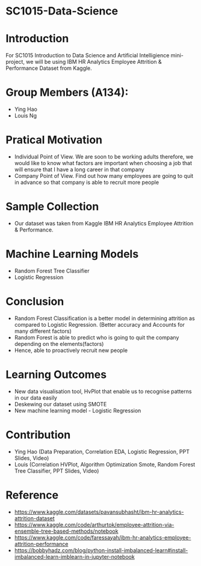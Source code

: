 # SC1015-Data-Science

# Introduction
For SC1015 Introduction to Data Science and Artificial Intelligience mini-project, we will be using IBM HR Analytics Employee Attrition & Performance Dataset 
from Kaggle.

# Group Members (A134):
- Ying Hao 
- Louis Ng

# Pratical Motivation
- Individual Point of View. We are soon to be working adults therefore, we would like to know what factors are important when choosing a job that will ensure that I have a long career in that company
- Company Point of View. Find out how many employees are going to quit in advance so that company is able to recruit more people

# Sample Collection
- Our dataset was taken from Kaggle IBM HR Analytics Employee Attrition & Performance.

# Machine Learning Models
- Random Forest Tree Classifier
- Logistic Regression

# Conclusion
- Random Forest Classification is a better model in determining attrition as compared to Logistic Regression. (Better accuracy and Accounts for many different factors)
- Random Forest is able to predict who is going to quit the company depending on the elements(factors)
- Hence, able to proactively recruit new people

# Learning Outcomes
- New data visualisation tool, HvPlot that enable us to recognise patterns in our data easily
- Deskewing our dataset using SMOTE 
- New machine learning model - Logistic Regression

# Contribution
- Ying Hao (Data Preparation, Correlation EDA, Logistic Regression, PPT Slides, Video)
- Louis (Correlation HVPlot, Algorithm Optimization Smote, Random Forest Tree Classifier, PPT Slides, Video)

# Reference
- https://www.kaggle.com/datasets/pavansubhasht/ibm-hr-analytics-attrition-dataset
- https://www.kaggle.com/code/arthurtok/employee-attrition-via-ensemble-tree-based-methods/notebook
- https://www.kaggle.com/code/faressayah/ibm-hr-analytics-employee-attrition-performance
- https://bobbyhadz.com/blog/python-install-imbalanced-learn#install-imbalanced-learn-imblearn-in-jupyter-notebook
